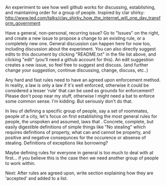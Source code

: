 An experiment to see how well github works for discussing, establishing, and maintaining order for a group of people. Inspired by clar shirky: http://www.ted.com/talks/clay_shirky_how_the_internet_will_one_day_transform_government

Have a general, non-personal, recurring issue? Go to "Issues" on the right, and create a new issue to propose a change to an existing rule, or a completely new one. General discussion can happen here for now too, including discussion about the experiment. You can also directly suggest edits to this document by clicking "README.txt" in the file list above, and clicking "edit" (you'll need a github account for this). An edit suggestion creates a new issue, so feel free to suggest and discuss. (and further change your suggestion, continue discussing, change, discuss, etc..)

Any hard and fast rules need to have an agreed upon enforcement method. In reality, a law is only a law if it's well enforced, otherwise it could be considered a lesser 'rule' that can be used as grounds for enforcement? Please don't poop near my stuff, otherwise I might need a bat to enforce some common sense. I'm kidding. But seriously don't do that.

In lieu of defining a specific group of people, say a set of roommates, people of a city, let's focus on first establishing the most general rules for people, the unspoken and assumed, laws that . Concrete, complete, but easily digestible definitions of simple things like "No stealing" which requires definitions of property, what can and cannot be property, and positive and negative consequnces for the occurence or absense of stealing. Definitions of exceptions like borrowing?

Maybe defining rules for everyone in general is too much to deal with at first... if you believe this is the case then we need another group of people to work within.

Next: After rules are agreed upon, write section explaining how they are 'accepted' and added to a list.

